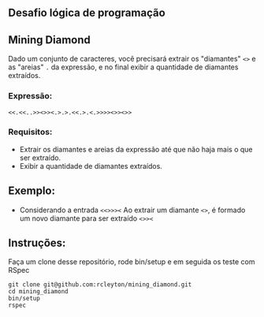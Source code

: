 ## **Desafio lógica de programação**

## Mining Diamond

Dado um conjunto de caracteres, você precisará extrair os "diamantes"  `<>` e as "areias" `.` da expressão, e no final exibir a quantidade de diamantes extraídos.

### **Expressão:**

```
<<.<<..>><>><.>.>.<<.>.<.>>>><>><>>
```

### **Requisitos:**

- Extrair os diamantes e areias da expressão até que não haja mais o que ser extraído.
- Exibir a quantidade de diamantes extraídos.

## **Exemplo:**
- Considerando a entrada `<<>>><` Ao extrair um diamante `<>`, é formado um novo diamante para ser extraído `<>><`

## Instruções:

Faça um clone desse repositório, rode bin/setup e em seguida os teste com RSpec
```
git clone git@github.com:rcleyton/mining_diamond.git
cd mining_diamond
bin/setup
rspec
```